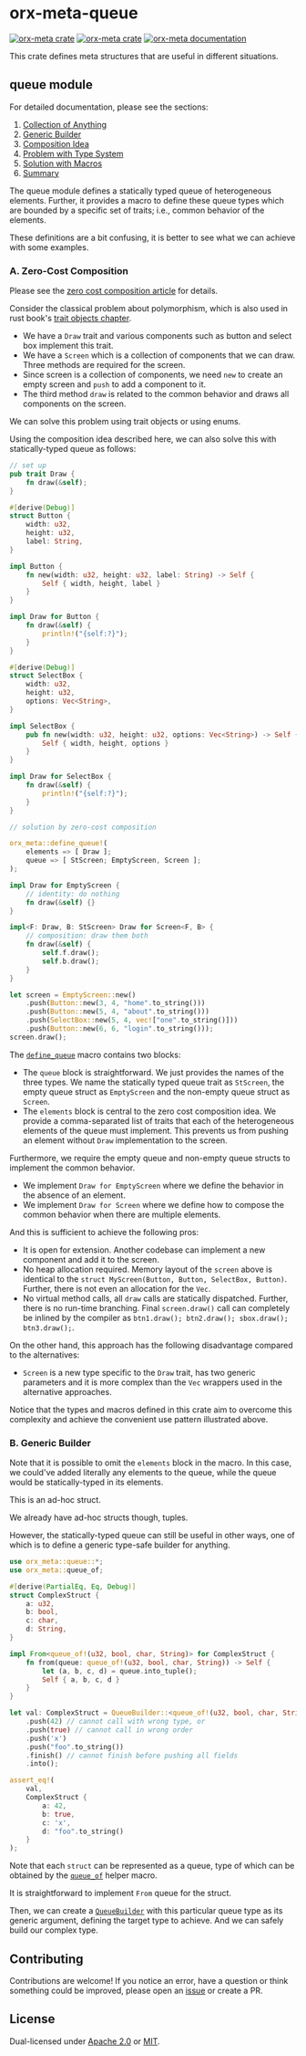 # orx-meta-queue

[![orx-meta crate](https://img.shields.io/crates/v/orx-meta.svg)](https://crates.io/crates/orx-meta)
[![orx-meta crate](https://img.shields.io/crates/d/orx-meta.svg)](https://crates.io/crates/orx-meta)
[![orx-meta documentation](https://docs.rs/orx-meta/badge.svg)](https://docs.rs/orx-meta)

This crate defines meta structures that are useful in different situations.

## queue module

For detailed documentation, please see the sections:
1. [Collection of Anything](https://github.com/orxfun/orx-meta/blob/main/docs/1_collection_of_anything.md)
2. [Generic Builder](https://github.com/orxfun/orx-meta/blob/main/docs/2_generic_builder.md)
3. [Composition Idea](https://github.com/orxfun/orx-meta/blob/main/docs/3_composition_idea.md)
4. [Problem with Type System](https://github.com/orxfun/orx-meta/blob/main/docs/4_problem_with_type_system.md)
5. [Solution with Macros](https://github.com/orxfun/orx-meta/blob/main/docs/5_solution_with_macros.md)
6. [Summary](https://github.com/orxfun/orx-meta/blob/main/docs/6_Summary.md)

The queue module defines a statically typed queue of heterogeneous elements. Further, it provides a macro to define these queue types which are bounded by a specific set of traits; i.e., common behavior of the elements.

These definitions are a bit confusing, it is better to see what we can achieve with some examples.

### A. Zero-Cost Composition

Please see the [zero cost composition article](https://orxfun.github.io/orxfun-notes/#/zero-cost-composition-2025-10-15) for details.

Consider the classical problem about polymorphism, which is also used in rust book's [trait objects chapter](https://doc.rust-lang.org/book/ch18-02-trait-objects.html).

* We have a `Draw` trait and various components such as button and select box implement this trait.
* We have a `Screen` which is a collection of components that we can draw.
Three methods are required for the screen.
* Since screen is a collection of components, we need `new` to create an empty screen and `push` to add a component to it.
* The third method `draw` is related to the common behavior and draws all components on the screen.

We can solve this problem using trait objects or using enums.

Using the composition idea described here, we can also solve this with statically-typed queue as follows:

```rust
// set up
pub trait Draw {
    fn draw(&self);
}

#[derive(Debug)]
struct Button {
    width: u32,
    height: u32,
    label: String,
}

impl Button {
    fn new(width: u32, height: u32, label: String) -> Self {
        Self { width, height, label }
    }
}

impl Draw for Button {
    fn draw(&self) {
        println!("{self:?}");
    }
}

#[derive(Debug)]
struct SelectBox {
    width: u32,
    height: u32,
    options: Vec<String>,
}

impl SelectBox {
    pub fn new(width: u32, height: u32, options: Vec<String>) -> Self {
        Self { width, height, options }
    }
}

impl Draw for SelectBox {
    fn draw(&self) {
        println!("{self:?}");
    }
}

// solution by zero-cost composition

orx_meta::define_queue!(
    elements => [ Draw ];
    queue => [ StScreen; EmptyScreen, Screen ];
);

impl Draw for EmptyScreen {
    // identity: do nothing
    fn draw(&self) {}
}

impl<F: Draw, B: StScreen> Draw for Screen<F, B> {
    // composition: draw them both
    fn draw(&self) {
        self.f.draw();
        self.b.draw();
    }
}

let screen = EmptyScreen::new()
    .push(Button::new(3, 4, "home".to_string()))
    .push(Button::new(5, 4, "about".to_string()))
    .push(SelectBox::new(5, 4, vec!["one".to_string()]))
    .push(Button::new(6, 6, "login".to_string()));
screen.draw();
```

The [`define_queue`](https://docs.rs/orx-meta/latest/orx_meta/macro.define_queue.html) macro contains two blocks:

* The `queue` block is straightforward. We just provides the names of the three types. We name the statically typed queue trait as `StScreen`, the empty queue struct as `EmptyScreen` and the non-empty queue struct as `Screen`.
* The `elements` block is central to the zero cost composition idea. We provide a comma-separated list of traits that each of the heterogeneous elements of the queue must implement. This prevents us from pushing an element without `Draw` implementation to the screen.

Furthermore, we require the empty queue and non-empty queue structs to implement the common behavior.

* We implement `Draw for EmptyScreen` where we define the behavior in the absence of an element.
* We implement `Draw for Screen` where we define how to compose the common behavior when there are multiple elements.

And this is sufficient to achieve the following pros:

* It is open for extension. Another codebase can implement a new component and add it to the screen.
* No heap allocation required. Memory layout of the `screen` above is identical to the `struct MyScreen(Button, Button, SelectBox, Button)`. Further, there is not even an allocation for the `Vec`.
* No virtual method calls, all `draw` calls are statically dispatched. Further, there is no run-time branching. Final `screen.draw()` call can completely be inlined by the compiler as `btn1.draw(); btn2.draw(); sbox.draw(); btn3.draw();`.

On the other hand, this approach has the following disadvantage compared to the alternatives:

* `Screen` is a new type specific to the `Draw` trait, has two generic parameters and it is more complex than the `Vec` wrappers used in the alternative approaches.

Notice that the types and macros defined in this crate aim to overcome this complexity and achieve the convenient use pattern illustrated above.

### B. Generic Builder

Note that it is possible to omit the `elements` block in the macro. In this case, we could've added literally any elements to the queue, while the queue would be statically-typed in its elements.

This is an ad-hoc struct.

We already have ad-hoc structs though, tuples.

However, the statically-typed queue can still be useful in other ways, one of which is to define a generic type-safe builder for anything.

```rust
use orx_meta::queue::*;
use orx_meta::queue_of;

#[derive(PartialEq, Eq, Debug)]
struct ComplexStruct {
    a: u32,
    b: bool,
    c: char,
    d: String,
}

impl From<queue_of!(u32, bool, char, String)> for ComplexStruct {
    fn from(queue: queue_of!(u32, bool, char, String)) -> Self {
        let (a, b, c, d) = queue.into_tuple();
        Self { a, b, c, d }
    }
}

let val: ComplexStruct = QueueBuilder::<queue_of!(u32, bool, char, String)>::new()
    .push(42) // cannot call with wrong type, or
    .push(true) // cannot call in wrong order
    .push('x')
    .push("foo".to_string())
    .finish() // cannot finish before pushing all fields
    .into();

assert_eq!(
    val,
    ComplexStruct {
        a: 42,
        b: true,
        c: 'x',
        d: "foo".to_string()
    }
);
```

Note that each `struct` can be represented as a queue, type of which can be obtained by the [`queue_of`](https://docs.rs/orx-meta/latest/orx_meta/macro.queue_of.html) helper macro.

It is straightforward to implement `From` queue for the struct.

Then, we can create a [`QueueBuilder`](https://docs.rs/orx-meta/latest/orx_meta/queue/struct.QueueBuilder.html) with this particular queue type as its generic argument, defining the target type to achieve. And we can safely build our complex type.

## Contributing

Contributions are welcome! If you notice an error, have a question or think something could be improved, please open an [issue](https://github.com/orxfun/orx-meta/issues/new) or create a PR.

## License

Dual-licensed under [Apache 2.0](LICENSE-APACHE) or [MIT](LICENSE-MIT).
